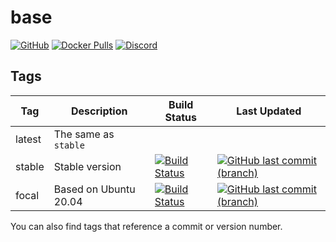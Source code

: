 # base

[![GitHub](https://img.shields.io/badge/source-github-lightgrey)](https://github.com/hotio/docker-base)
[![Docker Pulls](https://img.shields.io/docker/pulls/hotio/base)](https://hub.docker.com/r/hotio/base)
[![Discord](https://img.shields.io/discord/610068305893523457?color=738ad6&label=discord&logo=discord&logoColor=white)](https://discord.gg/3SnkuKp)

## Tags

| Tag      | Description           | Build Status                                                                                                                                      | Last Updated                                                                                                                                              |
| ---------|-----------------------|---------------------------------------------------------------------------------------------------------------------------------------------------|-----------------------------------------------------------------------------------------------------------------------------------------------------------|
| latest   | The same as `stable`  |                                                                                                                                                   |                                                                                                                                                           |
| stable   | Stable version        | [![Build Status](https://cloud.drone.io/api/badges/hotio/docker-base/status.svg?ref=refs/heads/stable)](https://cloud.drone.io/hotio/docker-base) | [![GitHub last commit (branch)](https://img.shields.io/github/last-commit/hotio/docker-base/stable)](https://github.com/hotio/docker-base/commits/stable) |
| focal    | Based on Ubuntu 20.04 | [![Build Status](https://cloud.drone.io/api/badges/hotio/docker-base/status.svg?ref=refs/heads/focal)](https://cloud.drone.io/hotio/docker-base)  | [![GitHub last commit (branch)](https://img.shields.io/github/last-commit/hotio/docker-base/focal)](https://github.com/hotio/docker-base/commits/focal)   |

You can also find tags that reference a commit or version number.
